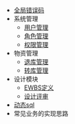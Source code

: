 - [全局错误码](/error)
- 系统管理
  - [用户管理](/user)
  - [角色管理](/user)
  - [权限管理](/user)
- 物资管理
  - [退库管理](/return)
  - [转库管理](/transfer)
- 设计模块
  - [EWBS定义](/ewbs)
  - [设计评审](/baitu)
- [动态sql](/dsql/)
- 常见业务的实现思路
